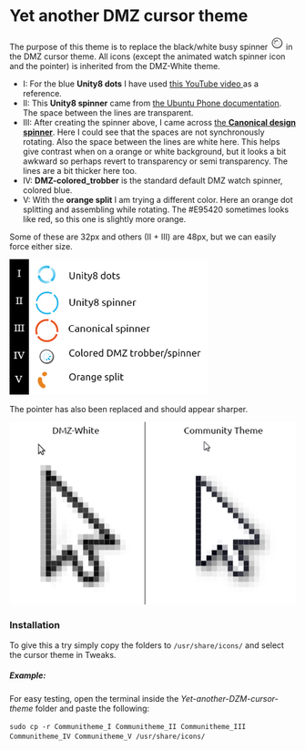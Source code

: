 # Yet another DMZ cursor theme

The purpose of this theme is to replace the black/white busy spinner ![](https://github.com/GalliumOS/dmz-cursor-theme/blob/master/DMZ-White/pngs/24x24/watch_0001.png) in the DMZ cursor theme. All icons (except the animated watch spinner icon and the pointer) is inherited from the DMZ-White theme. 

- I: For the blue **Unity8 dots** I have used [this YouTube video ](https://youtu.be/Dwxx2yQs_Ig?t=8m3s) as a reference.
- II: This **Unity8 spinner** came from [the Ubuntu Phone documentation](https://docs.ubuntu.com/phone/en/apps/design/building-blocks/activity-indicators). The space between the lines are transparent.
- III: After creating the spinner above, I came across [the **Canonical design spinner**](http://https://github.com/CanonicalLtd/desktop-design/blob/master/Progress/spinner.svg "the Canonical design spinner"). 
Here I could see that the spaces are not synchronously rotating. Also the space between the lines are white here. This helps give contrast when on a orange or white background, but it looks a bit awkward so perhaps revert to transparency or semi transparency. The lines are a bit thicker here too.
- IV: **DMZ-colored_trobber** is the standard default DMZ watch spinner, colored blue.
- V: With the **orange split** I am trying a different color. Here an orange dot splitting and assembling while rotating. The #E95420 sometimes looks like red, so this one is slightly more orange.

Some of these are 32px and others (II + III) are 48px, but we can easily force either size.

![examples](examples.jpg)

The pointer has also been replaced and should appear sharper.

![Compare](compare.jpg)


### Installation 
To give this a try simply copy the folders to `/usr/share/icons/` and select the cursor theme in Tweaks.

##### Example:
For easy testing, open the terminal inside the *Yet-another-DZM-cursor-theme* folder and paste the following:

`sudo cp -r Communitheme_I Communitheme_II Communitheme_III Communitheme_IV Communitheme_V /usr/share/icons/
`
